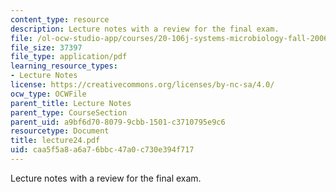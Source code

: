 ```yaml
---
content_type: resource
description: Lecture notes with a review for the final exam.
file: /ol-ocw-studio-app/courses/20-106j-systems-microbiology-fall-2006/caa5f5a8a6a76bbc47a0c730e394f717_lecture24.pdf
file_size: 37397
file_type: application/pdf
learning_resource_types:
- Lecture Notes
license: https://creativecommons.org/licenses/by-nc-sa/4.0/
ocw_type: OCWFile
parent_title: Lecture Notes
parent_type: CourseSection
parent_uid: a9bf6d70-8079-9cbb-1501-c3710795e9c6
resourcetype: Document
title: lecture24.pdf
uid: caa5f5a8-a6a7-6bbc-47a0-c730e394f717
---
```

Lecture notes with a review for the final exam.
